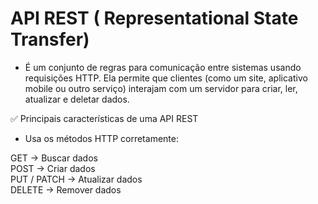 # API REST ( Representational State Transfer)

- É um conjunto de regras para comunicação entre sistemas usando requisições HTTP. Ela permite que clientes (como um site, aplicativo mobile ou outro serviço) interajam com um servidor para criar, ler, atualizar e deletar dados.

✅ Principais características de uma API REST

- Usa os métodos HTTP corretamente:

GET → Buscar dados <br/>
POST → Criar dados <br/>
PUT / PATCH → Atualizar dados <br/>
DELETE → Remover dados
